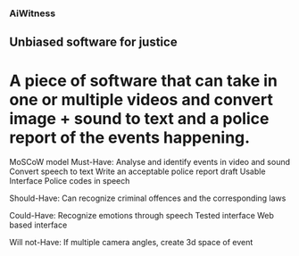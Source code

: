 ### AiWitness
## Unbiased software for justice

# A piece of software that can take in one or multiple videos and convert image + sound to text and a police report of the events happening.

MoSCoW model
Must-Have:
Analyse and identify events in video and sound
Convert speech to text
Write an acceptable police report draft 
Usable Interface
Police codes in speech

Should-Have:
Can recognize criminal offences and the corresponding laws

Could-Have:
Recognize emotions through speech
Tested interface
Web based interface

Will not-Have:
If multiple camera angles, create 3d space of event
